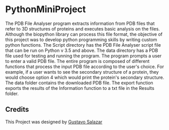 # PythonMiniProject
 
The PDB File Analyser program extracts information from PDB files that refer to 3D structures of proteins and executes basic analysis on the files. Although the biopython library can process this file format, the objective of this project was to develop python programming skills by writing custom python functions.
The Script directory has the PDB File Analyser script file that can be run on Python v 3.5 and above. The data directory has a PDB file used for testing and running the program. 
The program prompts a user to enter a valid PDB file. The entire program is composed of different functions that process the input PDB file according to the user's choice. For example, if a user wants to see the secondary structure of a protein, they would choose option 4 which would print the protein's secondary structure.
The data folder contains the downloaded PDB file. The export function exports the results of the Information function to a txt file in the Results folder. 

## Credits
This Project was designed by [Gustavo Salazar]()



